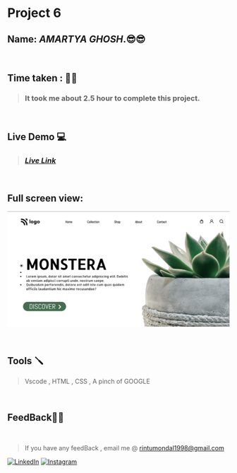 # **Project 6**

## **Name:**  _AMARTYA GHOSH_.😎😎
<br>

## **Time taken :** ✍🏼

>### It took me about 2.5 hour to complete this project.
<br>

## **Live Demo**  💻 

>### _[**Live Link**](https://rad-syrniki-691d04.netlify.app/)_

<br>

## Full screen view:
![desktop](./p6.png)

<br>


## **Tools** 🪛
>Vscode , HTML , CSS , A pinch of GOOGLE
<br>

## **FeedBack**🥷🏼

<br>

> If you have any feedBack , email me @
 rintumondal1998@gmail.com

[![LinkedIn][linkedin-shield]][linkedin-url]
[![Instagram][instagram-shield]][instagram-url]


[instagram-shield]: https://img.shields.io/badge/Instagram-%23E4405F.svg?style=for-the-badge&logo=Instagram&logoColor=white
[instagram-url]: https://www.instagram.com/rtiztic/

[linkedin-shield]: https://img.shields.io/badge/-LinkedIn-black.svg?style=for-the-badge&logo=linkedin&colorB=0B5FBB
[linkedin-url]: https://www.linkedin.com/in/amartya-ghosh-86a399193/
